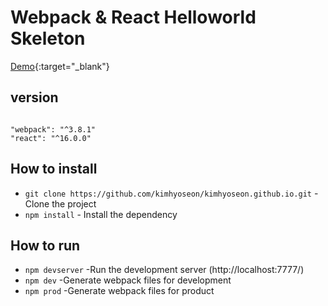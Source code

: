 # Webpack & React Helloworld Skeleton


[Demo](https://kimhyoseon.github.io/){:target="_blank"}


## version
<pre><code>
"webpack": "^3.8.1"
"react": "^16.0.0"
</code></pre>

## How to install
- ``git clone https://github.com/kimhyoseon/kimhyoseon.github.io.git`` - Clone the project
- ``npm install`` - Install the dependency

## How to run
- ``npm devserver``  -Run the development server (http://localhost:7777/)
- ``npm dev``  -Generate webpack files for development 
- ``npm prod``  -Generate webpack files for product
